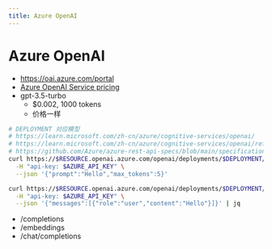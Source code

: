 ```yaml
---
title: Azure OpenAI
---
```


# Azure OpenAI

- https://oai.azure.com/portal
- [Azure OpenAI Service pricing](https://azure.microsoft.com/en-us/pricing/details/cognitive-services/openai-service/)
- gpt-3.5-turbo
  - $0.002, 1000 tokens
  - 价格一样

```bash
# DEPLOYMENT 对应模型
# https://learn.microsoft.com/zh-cn/azure/cognitive-services/openai/
# https://learn.microsoft.com/zh-cn/azure/cognitive-services/openai/reference
# https://github.com/Azure/azure-rest-api-specs/blob/main/specification/cognitiveservices/data-plane/AzureOpenAI/inference/stable/2023-05-15/inference.json
curl https://$RESOURCE.openai.azure.com/openai/deployments/$DEPLOYMENT/completions?api-version=2023-05-15 \
  -H "api-key: $AZURE_API_KEY" \
  --json '{"prompt":"Hello","max_tokens":5}'

curl https://$RESOURCE.openai.azure.com/openai/deployments/$DEPLOYMENT/chat/completions?api-version=2023-05-15 \
  -H "api-key: $AZURE_API_KEY" \
  --json '{"messages":[{"role":"user","content":"Hello"}]}' | jq
```

- /completions
- /embeddings
- /chat/completions
